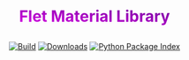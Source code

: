 
<h1 style="font-size: 2em; text-align: center; padding: 10px; background: linear-gradient(to top right, #FF00FF, #4B0082); -webkit-background-clip: text; -webkit-text-fill-color: transparent; border-radius: 10px;">Flet Material Library</h1>


<p align="center">
  <a href="https://github.com/LineIndent/material_design_flet/actions"><img
    src="https://github.com/LineIndent/material_design_flet/actions/workflows/build.yml/badge.svg?branch=main"
    alt="Build"
  /></a>
  <a href="https://pypistats.org/packages/flet-material"><img
    src="https://img.shields.io/pypi/dm/flet-material.svg"
    alt="Downloads"
  /></a>
  <a href="https://pypi.org/project/flet-material"><img 
    src="https://img.shields.io/pypi/v/flet-material.svg"
    alt="Python Package Index"
  /></a>
</p>


